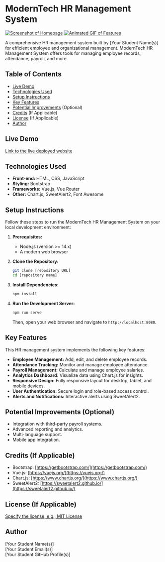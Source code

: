 # ModernTech HR Management System

[![Screenshot of Homepage](./assets/Screenshot_2025-04-10_120732.png)](https://modernstaff-techhr-hub-99b636e5866484-sivuyilemtwetwes-projects.vercel.app/#/)
[![Animated GIF of Features](./assets/Screen_Recording_2025-04-10_120958.gif)](https://modernstaff-techhr-hub-99b636e5866484-sivuyilemtwetwes-projects.vercel.app/#/)

A comprehensive HR management system built by [Your Student Name(s)] for efficient employee and organizational management. ModernTech HR Management System offers tools for managing employee records, attendance, payroll, and more.

## Table of Contents
- [Live Demo](#live-demo)
- [Technologies Used](#technologies-used)
- [Setup Instructions](#setup-instructions)
- [Key Features](#key-features)
- [Potential Improvements](#potential-improvements) (Optional)
- [Credits](#credits) (If Applicable)
- [License](#license) (If Applicable)
- [Author](#author)

## Live Demo
[Link to the live deployed website](https://modernstaff-techhr-hub-99b636e5866484-sivuyilemtwetwes-projects.vercel.app/#/)

## Technologies Used
- **Front-end:** HTML, CSS, JavaScript
- **Styling:** Bootstrap
- **Frameworks:** Vue.js, Vue Router
- **Other:** Chart.js, SweetAlert2, Font Awesome

## Setup Instructions

Follow these steps to run the ModernTech HR Management System on your local development environment:

1.  **Prerequisites:**
    * Node.js (version >= 14.x)
    * A modern web browser

2.  **Clone the Repository:**
    ```bash
    git clone [repository URL]
    cd [repository name]
    ```

3.  **Install Dependencies:**
    ```bash
    npm install
    ```

4.  **Run the Development Server:**
    ```bash
    npm run serve
    ```
    Then, open your web browser and navigate to `http://localhost:8080`.

## Key Features
This HR management system implements the following key features:

* **Employee Management:** Add, edit, and delete employee records.
* **Attendance Tracking:** Monitor and manage employee attendance.
* **Payroll Management:** Calculate and manage employee salaries.
* **Analytics Dashboard:** Visualize data using Chart.js for insights.
* **Responsive Design:** Fully responsive layout for desktop, tablet, and mobile devices.
* **User Authentication:** Secure login and role-based access control.
* **Alerts and Notifications:** Interactive alerts using SweetAlert2.

## Potential Improvements (Optional)
* Integration with third-party payroll systems.
* Advanced reporting and analytics.
* Multi-language support.
* Mobile app integration.

## Credits (If Applicable)
* Bootstrap: [https://getbootstrap.com/](https://getbootstrap.com/)
* Vue.js: [https://vuejs.org/](https://vuejs.org/)
* Chart.js: [https://www.chartjs.org/](https://www.chartjs.org/)
* SweetAlert2: [https://sweetalert2.github.io/](https://sweetalert2.github.io/)

## License (If Applicable)
[Specify the license, e.g., MIT License](link/to/license)

## Author
[Your Student Name(s)]  
[Your Student Email(s)]  
[Your Student GitHub Profile(s)]
